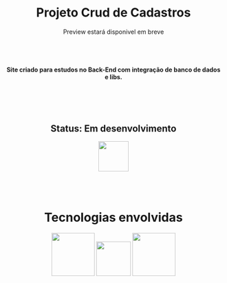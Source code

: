 <div align="center"> <h1> Projeto Crud de Cadastros </h1> </div>

<div align="center">Preview estará disponivel em breve</div>
  
  
<br>
<br>
<br>  
<div align="center"> <h4> Site criado para estudos no Back-End com integração de banco de dados e libs. </h4> </div>

<br>
<br>
<br> 


<div align="center"> <h2> Status: Em desenvolvimento </h2> 
<img width="70px" src="https://www.svgrepo.com/show/158167/web-development.svg">
</div>


<br>
<br>
<br> 
<div align="center"> 
  <h1> Tecnologias envolvidas </h1>
  <img width="100px" src="https://upload.wikimedia.org/wikipedia/commons/d/d9/Node.js_logo.svg">
  <img width="80px" src="https://cdn-icons-png.flaticon.com/512/5968/5968292.png">
  <img width="100px" src="https://cdn-icons-png.flaticon.com/512/5968/5968242.png">
</div>

